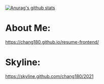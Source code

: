 
[![Anurag's github stats](https://github-readme-stats.vercel.app/api?username=chang180&show_icons=true&theme=tokyonight)](https://github.com/anuraghazra/github-readme-stats)

# About Me:
https://chang180.github.io/resume-frontend/

# Skyline:
https://skyline.github.com/chang180/2021
